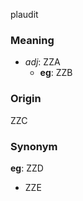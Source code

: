 plaudit
### Meaning
+ _adj_: ZZA
    + __eg__: ZZB

### Origin

ZZC

### Synonym

__eg__: ZZD

+ ZZE


